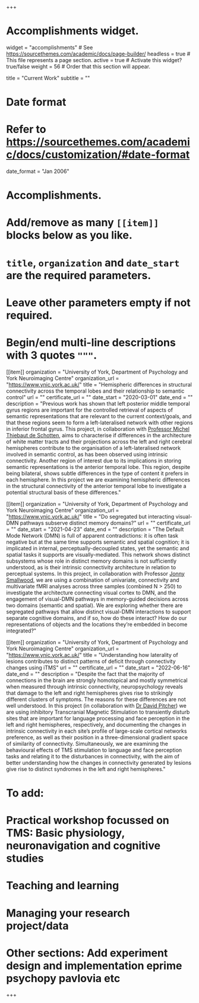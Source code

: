 +++
# Accomplishments widget.
widget = "accomplishments"  # See https://sourcethemes.com/academic/docs/page-builder/
headless = true  # This file represents a page section.
active = true  # Activate this widget? true/false
weight = 56  # Order that this section will appear.

title = "Current Work"
subtitle = ""

# Date format
#   Refer to https://sourcethemes.com/academic/docs/customization/#date-format
date_format = "Jan 2006"

# Accomplishments.
#   Add/remove as many `[[item]]` blocks below as you like.
#   `title`, `organization` and `date_start` are the required parameters.
#   Leave other parameters empty if not required.
#   Begin/end multi-line descriptions with 3 quotes `"""`.

[[item]]
  organization = "University of York, Department of Psychology and York Neuroimaging Centre"
  organization_url = "https://www.ynic.york.ac.uk/"
  title = "Hemispheric differences in structural connectivity across the temporal lobes and their relationship to semantic control"
  url = ""
  certificate_url = ""
  date_start = "2020-03-01"
  date_end = ""
  description = "Previous work has shown that left posterior middle temporal gyrus regions are important for the controlled retrieval of aspects of semantic representations that are relevant to the current context/goals, and that these regions seem to form a left-lateralised network with other regions in inferior frontal gyrus. This project, in collaboration with [Professor Michel Thiebaut de Schotten](https://scholar.google.co.uk/citations?user=-YTRX74AAAAJ&hl=en), aims to characterise if differences in the architecture of white matter tracts and their projections across the left and right cerebral hemispheres contribute to the organisation of a left-lateralised network involved in semantic control, as has been observed using intrinsic connectivity. Another region of interest due to its implications in storing semantic representations is the anterior temporal lobe. This region, despite being bilateral, shows subtle differences in the type of content it prefers in each hemisphere. In this project we are examining hemispheric differences in the structural connectivity of the anterior temporal lobe to investigate a potential structural basis of these differences."

[[item]]
  organization = "University of York, Department of Psychology and York Neuroimaging Centre"
  organization_url = "https://www.ynic.york.ac.uk/"
  title = "Do segregated but interacting visual-DMN pathways subserve distinct memory domains?"
  url = ""
  certificate_url = ""
  date_start = "2021-04-23"
  date_end = ""
  description = "The Default Mode Network (DMN) is full of apparent contradictions: it is often task negative but at the same time supports semantic and spatial cognition; it is implicated in internal, perceptually-decoupled states, yet the semantic and spatial tasks it supports are visually-mediated. This network shows distinct subsystems whose role in distinct memory domains is not sufficiently understood, as is their intrinsic connectivity architecture in relation to perceptual systems. In this project, in collaboration with Professor [Jonny Smallwood](https://scholar.google.co.uk/citations?user=RfKH7fYAAAAJ&hl=en), we are using a combination of univariate, connectivity and multivariate fMRI analyses across three samples (combined N > 250) to investigate the architecture connecting visual cortex to DMN, and the engagement of visual-DMN pathways in memory-guided decisions across two domains (semantic and spatial). We are exploring whether there are segregated pathways that allow distinct visual-DMN interactions to support separate cognitive domains, and if so, how do these interact? How do our representations of objects and the locations they’re embedded in become integrated?"

[[item]]
  organization = "University of York, Department of Psychology and York Neuroimaging Centre"
  organization_url = "https://www.ynic.york.ac.uk/"
  title = "Understanding how laterality of lesions contributes to distinct patterns of deficit through connectivity changes using iTMS"
  url = ""
  certificate_url = ""
  date_start = "2022-06-16"
  date_end = ""
  description = "Despite the fact that the majority of connections in the brain are strongly homotopical and mostly symmetrical when measured through intrinsic connectivity, neuropsychology reveals that damage to the left and right hemispheres gives rise to strikingly different clusters of symptoms. The reasons for these differences are not well understood. In this project (in collaboration with [Dr David Pitcher](https://scholar.google.co.uk/citations?hl=en&user=iWziOa8AAAAJ)) we are using inhibitory Transcranial Magnetic Stimulation to transiently disturb sites that are important for language processing and face perception in the left and right hemispheres, respectively, and documenting the changes in intrinsic connectivity in each site’s profile of large-scale cortical networks preference, as well as their position in a three-dimensional gradient space of similarity of connectivity. Simultaneously, we are examining the behavioural effects of TMS stimulation to language and face perception tasks and relating it to the disturbances in connectivity, with the aim of better understanding how the changes in connectivity generated by lesions give rise to distinct syndromes in the left and right hemispheres."

  # To add:
  # Practical workshop focussed on TMS: Basic physiology, neuronavigation and cognitive studies
  # Teaching and learning
  # Managing your research project/data
 
  # Other sections: Add experiment design and implementation eprime psychopy pavlovia etc
+++
